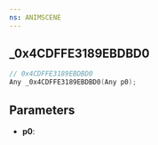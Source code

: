 ```yaml
---
ns: ANIMSCENE
---
```

## _0x4CDFFE3189EBDBD0

```c
// 0x4CDFFE3189EBDBD0
Any _0x4CDFFE3189EBDBD0(Any p0);
```

## Parameters
* **p0**:
